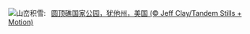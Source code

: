 ![](https://www.bing.com/th?id=OHR.CapitolReefSnow_ZH-CN0085775882_UHD.jpg&w=1000)山峦积雪:&nbsp;&ensp;[圆顶礁国家公园，犹他州，美国 (© Jeff Clay/Tandem Stills + Motion)](https://www.bing.com/th?id=OHR.CapitolReefSnow_ZH-CN0085775882_UHD.jpg)
<br><br/>
